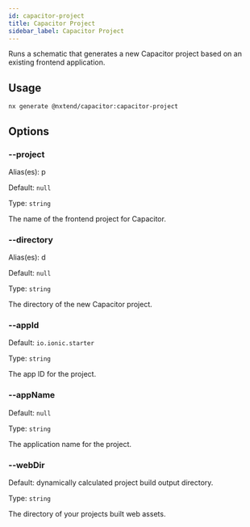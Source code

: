```yaml
---
id: capacitor-project
title: Capacitor Project
sidebar_label: Capacitor Project
---
```


Runs a schematic that generates a new Capacitor project based on an existing frontend application.

## Usage

```
nx generate @nxtend/capacitor:capacitor-project
```

## Options

### --project

Alias(es): p

Default: `null`

Type: `string`

The name of the frontend project for Capacitor.

### --directory

Alias(es): d

Default: `null`

Type: `string`

The directory of the new Capacitor project.

### --appId

Default: `io.ionic.starter`

Type: `string`

The app ID for the project.

### --appName

Default: `null`

Type: `string`

The application name for the project.

### --webDir

Default: dynamically calculated project build output directory.

Type: `string`

The directory of your projects built web assets.
